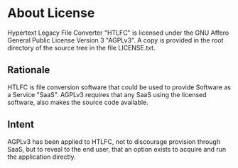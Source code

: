 # About License
Hypertext Legacy File Converter "HTLFC" is licensed under the GNU Affero General Public License Version 3 "AGPLv3".  A copy is provided in the root directory of the source tree in the file LICENSE.txt.

## Rationale
HTLFC is file conversion software that could be used to provide Software as a Service "SaaS".  AGPLv3 requires that any SaaS using the licensed software, also makes the source code available.

## Intent
AGPLv3 has been applied to HTLFC, not to discourage provision through SaaS, but to reveal to the end user, that an option exists to acquire and run the application directly.
